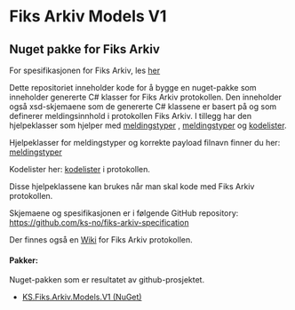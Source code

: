 # Fiks Arkiv Models V1

## Nuget pakke for Fiks Arkiv

For spesifikasjonen for Fiks Arkiv, les [her](https://github.com/ks-no/fiks-arkiv-specification)

Dette repositoriet inneholder kode for å bygge en nuget-pakke som inneholder genererte C# klasser for Fiks Arkiv protokollen.
Den inneholder også xsd-skjemaene som de genererte C# klassene er basert på og som definerer meldingsinnhold i protokollen Fiks Arkiv.
I tillegg har den hjelpeklasser som hjelper med [meldingstyper](https://github.com/ks-no/fiks-arkiv-models-dotnet/tree/main/KS.Fiks.Arkiv.Models.V1/Meldingstyper) 
, [meldingstyper](https://github.com/ks-no/fiks-arkiv-models-dotnet/tree/main/KS.Fiks.Arkiv.Models.V1/Meldingstyper) 
 og [kodelister](https://github.com/ks-no/fiks-arkiv-models-dotnet/tree/main/KS.Fiks.Arkiv.Models.V1/Kodelister).

Hjelpeklasser for meldingstyper og korrekte payload filnavn finner du her: [meldingstyper](https://github.com/ks-no/fiks-arkiv-models-dotnet/tree/main/KS.Fiks.Arkiv.Models.V1/Meldingstyper) 

Kodelister her: [kodelister](https://github.com/ks-no/fiks-arkiv-models-dotnet/tree/main/KS.Fiks.Arkiv.Models.V1/Kodelister) i protokollen.

Disse hjelpeklassene kan brukes når man skal kode med Fiks Arkiv protokollen.

Skjemaene og spesifikasjonen er i følgende GitHub repository: https://github.com/ks-no/fiks-arkiv-specification

Der finnes også en [Wiki](https://github.com/ks-no/fiks-arkiv-specification/wiki) for Fiks Arkiv protokollen.

#### Pakker:
Nuget-pakken som er resultatet av github-prosjektet.
- [KS.Fiks.Arkiv.Models.V1 (NuGet)](https://www.nuget.org/packages/KS.Fiks.Arkiv.Models.V1)
